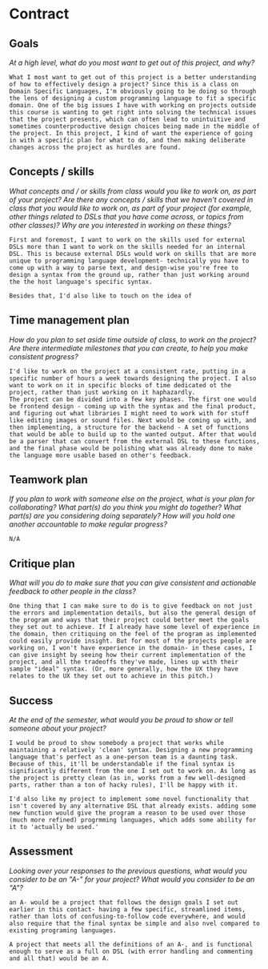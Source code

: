 # Contract

## Goals

_At a high level, what do you most want to get out of this project, and why?_

	What I most want to get out of this project is a better understanding of how to effectively design a project? Since this is a class on Domain Specific Languages, I'm obviously going to be doing so through the lens of designing a custom programming language to fit a specific domain. One of the big issues I have with working on projects outside this course is wanting to get right into solving the technical issues that the project presents, which can often lead to unintuitive and sometimes counterproductive design choices being made in the middle of the project. In this project, I kind of want the experience of going in with a specific plan for what to do, and then making deliberate changes across the project as hurdles are found.

## Concepts / skills

_What concepts and / or skills from class would you like to work on, as part of your
project? Are there any concepts / skills that we haven't covered in class that you would
like to work on, as part of your project (for example, other things related to DSLs that
you have come across, or topics from other classes)? Why are you interested in working on
these things?_

	First and foremost, I want to work on the skills used for external DSLs more than I want to work on the skills needed for an internal DSL. This is because external DSLs would work on skills that are more unique to programming language development- technically you have to come up with a way to parse text, and design-wise you're free to design a syntax from the ground up, rather than just working around the the host language's specific syntax. 

	Besides that, I'd also like to touch on the idea of 

## Time management plan

_How do you plan to set aside time outside of class, to work on the project? Are there
intermediate milestones that you can create, to help you make consistent progress?_

	I'd like to work on the project at a consistent rate, putting in a specific number of hours a week towards designing the project. I also want to work on it in specific blocks of time dedicated ot the project, rather than just working on it haphazardly.
	The project can be divided into a few key phases. The first one would be frontend design - coming up with the syntax and the final product, and figuring out what libraries I might need to work with for stuff like editing images or sound files. Next would be coming up with, and then implementing, a structure for the backend - A set of functions that would be able to build up to the wanted output. After that would be a parser that can convert from the external DSL to these functions, and the final phase would be polishing what was already done to make the language more usable based on other's feedback. 

## Teamwork plan

_If you plan to work with someone else on the project, what is your plan for
collaborating? What part(s) do you think you might do together? What part(s) are you
considering doing separately? How will you hold one another accountable to make regular
progress?_

	N/A

## Critique plan

_What will you do to make sure that you can give consistent and actionable feedback to
other people in the class?_

	One thing that I can make sure to do is to give feedback on not just the errors and implementation details, but also the general design of the program and ways that their project could better meet the goals they set out to achieve. If I already have some level of experience in the domain, then critiquing on the feel of the program as implemented could easily provide insight. But for most of the projects people are working on, I won't have experience in the domain- in these cases, I can give insight by seeing how their current implementation of the project, and all the tradeoffs they've made, lines up with their sample "ideal" syntax. (Or, more generally, how the UX they have relates to the UX they set out to achieve in this pitch.)

## Success

_At the end of the semester, what would you be proud to show or tell someone about your
project?_

	I would be proud to show somebody a project that works while maintaining a relatively 'clean' syntax. Designing a new programming language that's perfect as a one-person team is a daunting task. Because of this, it'll be understandable if the final syntax is significantly different from the one I set out to work on. As long as the project is pretty clean (as in, works from a few well-designed parts, rather than a ton of hacky rules), I'll be happy with it.

	I'd also like my project to implement some novel functionality that isn't covered by any alternative DSL that already exists. adding some new function would give the program a reason to be used over those (much more refined) progrmming languages, which adds some ability for it to 'actually be used.' 

## Assessment

_Looking over your responses to the previous questions, what would you consider to be an
"A-" for your project? What would you consider to be an "A"?_

	an A- would be a project that follows the design goals I set out earlier in this contact- having a few specific, streamlined items, rather than lots of confusing-to-follow code everywhere, and would also require that the final syntax be simple and also nvel compared to existing programing languages.

	A project that meets all the definitions of an A-, and is functional enough to serve as a full on DSL (with error handling and commenting and all that) would be an A.